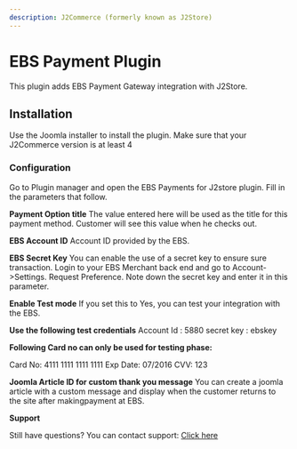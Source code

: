 ```yaml
---
description: J2Commerce (formerly known as J2Store)
---
```


# EBS Payment Plugin

This plugin adds EBS Payment Gateway integration with J2Store.

## Installation <a href="#installation" id="installation"></a>

Use the Joomla installer to install the plugin. Make sure that your J2Commerce version is at least 4

### Configuration <a href="#configuration" id="configuration"></a>

Go to Plugin manager and open the EBS Payments for J2store plugin. Fill in the parameters that follow.

**Payment Option title** The value entered here will be used as the title for this payment method. Customer will see this value when he checks out.

**EBS Account ID** Account ID provided by the EBS.

**EBS Secret Key** You can enable the use of a secret key to ensure sure transaction. Login to your EBS Merchant back end and go to Account->Settings. Request Preference. Note down the secret key and enter it in this parameter.

**Enable Test mode** If you set this to Yes, you can test your integration with the EBS.

**Use the following test credentials** Account Id : 5880 secret key : ebskey

**Following Card no can only be used for testing phase:**

Card No: 4111 1111 1111 1111 Exp Date: 07/2016 CVV: 123

**Joomla Article ID for custom thank you message** You can create a joomla article with a custom message and display when the customer returns to the site after makingpayment at EBS.

**Support**

Still have questions? You can contact support: [Click here](https://www.j2commerce.com/support)
